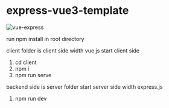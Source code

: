 # express-vue3-template

![vue-express](https://user-images.githubusercontent.com/48485731/149401538-9602d45b-aacf-4bb5-9a01-7a524c9f69fe.jpeg)

run npm install in root directory

client folder is client side width vue js
start client side
1) cd client
2) npm i
3) npm run serve

backend side is server folder
start server side width express.js
1) npm run dev
